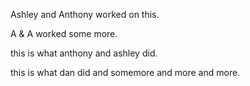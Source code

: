 
Ashley and Anthony worked on this.

A & A worked some more.



this is what anthony and ashley did. 


this is what dan did
and somemore and more and more.

